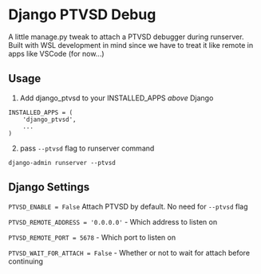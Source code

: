 # Django PTVSD Debug

A little manage.py tweak to attach a PTVSD debugger during runserver. 
Built with WSL development in mind since we have to treat it like remote in apps like VSCode (for now...)

## Usage


1. Add django_ptvsd to your INSTALLED_APPS _above_ Django

```
INSTALLED_APPS = (
    'django_ptvsd',
    ...
)
```

2. pass `--ptvsd` flag to runserver command

```
django-admin runserver --ptvsd
```

## Django Settings

`PTVSD_ENABLE = False` Attach PTVSD by default. No need for `--ptvsd` flag

`PTVSD_REMOTE_ADDRESS = '0.0.0.0'` - Which address to listen on

`PTVSD_REMOTE_PORT = 5678` - Which port to listen on

`PTVSD_WAIT_FOR_ATTACH = False` - Whether or not to wait for attach before continuing
